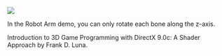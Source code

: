 [![](http://img.youtube.com/vi/Yu17uYIDVvo/0.jpg)](http://www.youtube.com/watch?v=Yu17uYIDVvo "Chapter 15 - Exercise 1 - Robot Arm Rotation")

In the Robot Arm demo, you can only rotate each bone along the z-axis.

Introduction to 3D Game Programming with DirectX 9.0c: A Shader Approach by Frank D. Luna.
